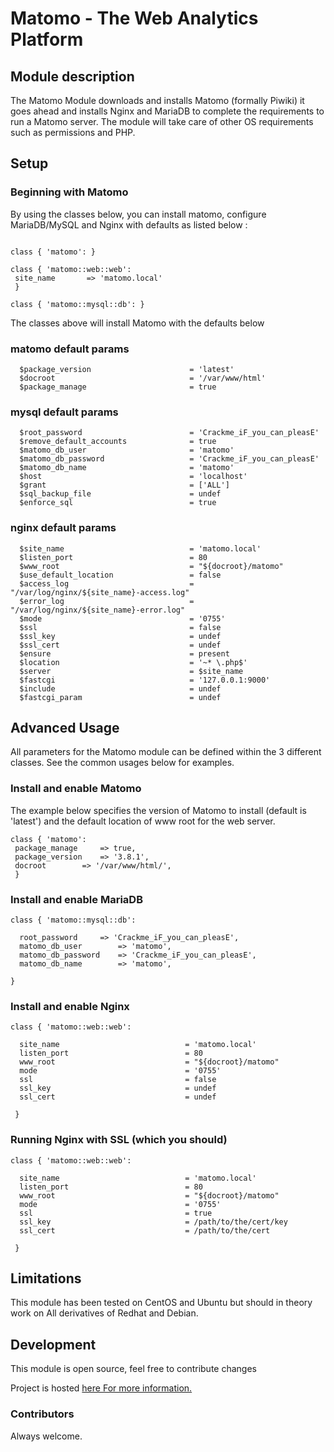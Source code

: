 # Matomo - The Web Analytics Platform

## Module description

The Matomo Module downloads and installs Matomo (formally Piwiki) it goes ahead and installs Nginx and MariaDB to complete the requirements to run a Matomo server.
The module will take care of other OS requirements such as permissions and PHP.

## Setup

### Beginning with Matomo

By using the classes below, you can install matomo, configure MariaDB/MySQL and Nginx with defaults as listed below :

```puppet

class { 'matomo': }

class { 'matomo::web::web':
 site_name       => 'matomo.local'
 }

class { 'matomo::mysql::db': }

```
The classes above will install Matomo with the defaults below

### matomo default params

```puppet
  $package_version                      = 'latest'
  $docroot                              = '/var/www/html'
  $package_manage                       = true
```

### mysql default params
```puppet
  $root_password                        = 'Crackme_iF_you_can_pleasE'
  $remove_default_accounts              = true
  $matomo_db_user                       = 'matomo'
  $matomo_db_password                   = 'Crackme_iF_you_can_pleasE'
  $matomo_db_name                       = 'matomo'
  $host                                 = 'localhost'
  $grant                                = ['ALL']
  $sql_backup_file                      = undef
  $enforce_sql                          = true
```

### nginx default params
```puppet
  $site_name                            = 'matomo.local'
  $listen_port                          = 80
  $www_root                             = "${docroot}/matomo"
  $use_default_location                 = false
  $access_log                           = "/var/log/nginx/${site_name}-access.log"
  $error_log                            = "/var/log/nginx/${site_name}-error.log"
  $mode                                 = '0755'
  $ssl                                  = false
  $ssl_key                              = undef
  $ssl_cert                             = undef
  $ensure                               = present
  $location                             = '~* \.php$'
  $server                               = $site_name
  $fastcgi                              = '127.0.0.1:9000'
  $include                              = undef
  $fastcgi_param                        = undef
```

## Advanced Usage

All parameters for the Matomo module can be defined within the 3 different classes. See the common usages below for examples.

### Install and enable Matomo

The example below specifies the version of Matomo to install (default is 'latest') and the default location of www root for the web server. 

```puppet
class { 'matomo':
 package_manage 	=> true,
 package_version	=> '3.8.1',
 docroot		=> '/var/www/html/',
 }
```

### Install and enable MariaDB

```puppet
class { 'matomo::mysql::db':

  root_password 	=> 'Crackme_iF_you_can_pleasE',
  matomo_db_user        => 'matomo',
  matomo_db_password    => 'Crackme_iF_you_can_pleasE',
  matomo_db_name        => 'matomo',

}
```

### Install and enable Nginx

```puppet
class { 'matomo::web::web':

  site_name                            = 'matomo.local'
  listen_port                          = 80
  www_root                             = "${docroot}/matomo"
  mode                                 = '0755'
  ssl                                  = false
  ssl_key                              = undef
  ssl_cert                             = undef

 }
```

### Running Nginx with SSL (which you should)

```puppet
class { 'matomo::web::web':

  site_name                            = 'matomo.local'
  listen_port                          = 80
  www_root                             = "${docroot}/matomo"
  mode                                 = '0755'
  ssl                                  = true
  ssl_key                              = /path/to/the/cert/key
  ssl_cert                             = /path/to/the/cert

 }
```


## Limitations

This module has been tested on CentOS and Ubuntu but should in theory work on All derivatives of Redhat and Debian.
 
## Development

This module is open source, feel free to contribute changes

Project is hosted [here For more information.](https://github.com/akisakye/matomo)

### Contributors

Always welcome.
